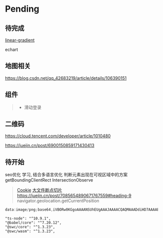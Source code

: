 # Pending

## 待完成

 [linear-gradient](https://developer.mozilla.org/zh-CN/docs/Web/CSS/gradient/linear-gradient)

echart

## 地图相关

<https://blog.csdn.net/qq_42683219/article/details/106390151>

## 组件

> - 滑动登录

## 二维码

<https://cloud.tencent.com/developer/article/1010480>

<https://juejin.cn/post/6900150859171430413>

## 待开始

seo优化 学习, 结合多语言优化
判断元素出现在可视区域中的方案
getBoundingClientRect
IntersectionObserve
> [Cookie](https://juejin.cn/post/6844904102544031757)
> [大文件断点切片](juejin.cn/post/7080527713399750692)
><https://juejin.cn/post/7085654890671767559#heading-9>
>navigator.geolocation.getCurrentPosition
>

 ```js
data:image/png;base64,iVBORw0KGgoAAAANSUhEUgAAAJAAAACQAQMAAADdiHD7AAAABlBMVEUAAABTU1OoaSf/AAAAAXRSTlMAQObYZgAAAFJJREFUeF7t0cENgDAMQ9FwYgxG6WjpaIzCCAxQxVggFuDiCvlLOeRdHR9yzjncHVoq3npu+wQUrUuJHylSTmBaespJyJQoObUeyxDQb3bEm5Au81c0pSCD8HYAAAAASUVORK5CYII
 ```

```
"ts-node": "^10.9.1",
"@babel/core": "^7.20.12",
"@swc/core": "^1.3.23",
"@swc/wasm": "^1.3.23",
```
